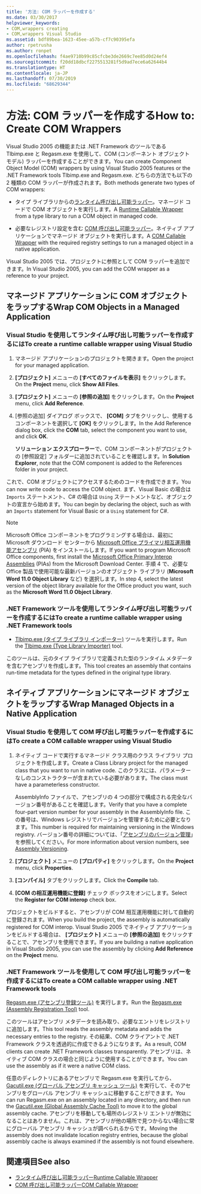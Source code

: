```yaml
---
title: '方法: COM ラッパーを作成する'
ms.date: 03/30/2017
helpviewer_keywords:
- COM,wrappers creating
- COM,wrappers Visual Studio
ms.assetid: bdf89bea-1623-45ee-a57b-cf7c90395efa
author: rpetrusha
ms.author: ronpet
ms.openlocfilehash: f4ae9710b99c85cfcbe3de2669c7ee85d0d24ef4
ms.sourcegitcommit: f20dd18dbcf2275513281f5d9ad7ece6a62644b4
ms.translationtype: HT
ms.contentlocale: ja-JP
ms.lasthandoff: 07/30/2019
ms.locfileid: "68629344"
---
```

# <a name="how-to-create-com-wrappers"></a><span data-ttu-id="4bc1c-102">方法: COM ラッパーを作成する</span><span class="sxs-lookup"><span data-stu-id="4bc1c-102">How to: Create COM Wrappers</span></span>

<span data-ttu-id="4bc1c-103">Visual Studio 2005 の機能または .NET Framework のツールである Tlbimp.exe と Regasm.exe を使用して、COM (コンポーネント オブジェクト モデル) ラッパーを作成することができます。</span><span class="sxs-lookup"><span data-stu-id="4bc1c-103">You can create Component Object Model (COM) wrappers by using Visual Studio 2005 features or the .NET Framework tools Tlbimp.exe and Regasm.exe.</span></span> <span data-ttu-id="4bc1c-104">どちらの方法でも以下の 2 種類の COM ラッパーが作成されます。</span><span class="sxs-lookup"><span data-stu-id="4bc1c-104">Both methods generate two types of COM wrappers:</span></span>

- <span data-ttu-id="4bc1c-105">タイプ ライブラリからの[ランタイム呼び出し可能ラッパー](../../../docs/standard/native-interop/runtime-callable-wrapper.md)。マネージド コードで COM オブジェクトを実行します。</span><span class="sxs-lookup"><span data-stu-id="4bc1c-105">A [Runtime Callable Wrapper](../../../docs/standard/native-interop/runtime-callable-wrapper.md) from a type library to run a COM object in managed code.</span></span>

- <span data-ttu-id="4bc1c-106">必要なレジストリ設定を含む [COM 呼び出し可能ラッパー](../../../docs/standard/native-interop/com-callable-wrapper.md)。ネイティブ アプリケーションでマネージド オブジェクトを実行します。</span><span class="sxs-lookup"><span data-stu-id="4bc1c-106">A [COM Callable Wrapper](../../../docs/standard/native-interop/com-callable-wrapper.md) with the required registry settings to run a managed object in a native application.</span></span>

<span data-ttu-id="4bc1c-107">Visual Studio 2005 では、プロジェクトに参照として COM ラッパーを追加できます。</span><span class="sxs-lookup"><span data-stu-id="4bc1c-107">In Visual Studio 2005, you can add the COM wrapper as a reference to your project.</span></span>

## <a name="wrap-com-objects-in-a-managed-application"></a><span data-ttu-id="4bc1c-108">マネージド アプリケーションに COM オブジェクトをラップする</span><span class="sxs-lookup"><span data-stu-id="4bc1c-108">Wrap COM Objects in a Managed Application</span></span>

### <a name="to-create-a-runtime-callable-wrapper-using-visual-studio"></a><span data-ttu-id="4bc1c-109">Visual Studio を使用してランタイム呼び出し可能ラッパーを作成するには</span><span class="sxs-lookup"><span data-stu-id="4bc1c-109">To create a runtime callable wrapper using Visual Studio</span></span>

1. <span data-ttu-id="4bc1c-110">マネージド アプリケーションのプロジェクトを開きます。</span><span class="sxs-lookup"><span data-stu-id="4bc1c-110">Open the project for your managed application.</span></span>

2. <span data-ttu-id="4bc1c-111">**[プロジェクト]** メニューの **[すべてのファイルを表示]** をクリックします。</span><span class="sxs-lookup"><span data-stu-id="4bc1c-111">On the **Project** menu, click **Show All Files**.</span></span>

3. <span data-ttu-id="4bc1c-112">**[プロジェクト]** メニューの **[参照の追加]** をクリックします。</span><span class="sxs-lookup"><span data-stu-id="4bc1c-112">On the **Project** menu, click **Add Reference**.</span></span>

4. <span data-ttu-id="4bc1c-113">[参照の追加] ダイアログ ボックスで、 **[COM]** タブをクリックし、使用するコンポーネントを選択して **[OK]** をクリックします。</span><span class="sxs-lookup"><span data-stu-id="4bc1c-113">In the Add Reference dialog box, click the **COM** tab, select the component you want to use, and click **OK**.</span></span>

     <span data-ttu-id="4bc1c-114">**ソリューション エクスプローラー**で、COM コンポーネントがプロジェクトの [参照設定] フォルダーに追加されていることを確認します。</span><span class="sxs-lookup"><span data-stu-id="4bc1c-114">In **Solution Explorer**, note that the COM component is added to the References folder in your project.</span></span>

<span data-ttu-id="4bc1c-115">これで、COM オブジェクトにアクセスするためのコードを作成できます。</span><span class="sxs-lookup"><span data-stu-id="4bc1c-115">You can now write code to access the COM object.</span></span> <span data-ttu-id="4bc1c-116">まず、Visual Basic の場合は `Imports` ステートメント、C# の場合は `Using` ステートメントなど、オブジェクトの宣言から始めます。</span><span class="sxs-lookup"><span data-stu-id="4bc1c-116">You can begin by declaring the object, such as with an `Imports` statement for Visual Basic or a `Using` statement for C#.</span></span>

> [!NOTE]
> <span data-ttu-id="4bc1c-117">Microsoft Office コンポーネントをプログラミングする場合は、最初に Microsoft ダウンロード センターから [Microsoft Office プライマリ相互運用機能アセンブリ](https://go.microsoft.com/fwlink/?LinkId=50479) (PIA) をインストールします。</span><span class="sxs-lookup"><span data-stu-id="4bc1c-117">If you want to program Microsoft Office components, first install the [Microsoft Office Primary Interop Assemblies](https://go.microsoft.com/fwlink/?LinkId=50479) (PIAs) from the Microsoft Download Center.</span></span> <span data-ttu-id="4bc1c-118">手順 4 で、必要な Office 製品で使用可能な最新バージョンのオブジェクト ライブラリ (**Microsoft Word 11.0 Object Library** など) を選択します。</span><span class="sxs-lookup"><span data-stu-id="4bc1c-118">In step 4, select the latest version of the object library available for the Office product you want, such as the **Microsoft Word 11.0 Object Library**.</span></span>  
  
### <a name="to-create-a-runtime-callable-wrapper-using-net-framework-tools"></a><span data-ttu-id="4bc1c-119">.NET Framework ツールを使用してランタイム呼び出し可能ラッパーを作成するには</span><span class="sxs-lookup"><span data-stu-id="4bc1c-119">To create a runtime callable wrapper using .NET Framework tools</span></span>  
  
- <span data-ttu-id="4bc1c-120">[Tlbimp.exe (タイプ ライブラリ インポーター)](../../../docs/framework/tools/tlbimp-exe-type-library-importer.md) ツールを実行します。</span><span class="sxs-lookup"><span data-stu-id="4bc1c-120">Run the [Tlbimp.exe (Type Library Importer)](../../../docs/framework/tools/tlbimp-exe-type-library-importer.md) tool.</span></span>  
  
 <span data-ttu-id="4bc1c-121">このツールは、元のタイプ ライブラリで定義された型のランタイム メタデータを含むアセンブリを作成します。</span><span class="sxs-lookup"><span data-stu-id="4bc1c-121">This tool creates an assembly that contains run-time metadata for the types defined in the original type library.</span></span>  
  
## <a name="wrap-managed-objects-in-a-native-application"></a><span data-ttu-id="4bc1c-122">ネイティブ アプリケーションにマネージド オブジェクトをラップする</span><span class="sxs-lookup"><span data-stu-id="4bc1c-122">Wrap Managed Objects in a Native Application</span></span>  
  
### <a name="to-create-a-com-callable-wrapper-using-visual-studio"></a><span data-ttu-id="4bc1c-123">Visual Studio を使用して COM 呼び出し可能ラッパーを作成するには</span><span class="sxs-lookup"><span data-stu-id="4bc1c-123">To create a COM callable wrapper using Visual Studio</span></span>  
  
1. <span data-ttu-id="4bc1c-124">ネイティブ コードで実行するマネージド クラス用のクラス ライブラリ プロジェクトを作成します。</span><span class="sxs-lookup"><span data-stu-id="4bc1c-124">Create a Class Library project for the managed class that you want to run in native code.</span></span> <span data-ttu-id="4bc1c-125">このクラスには、パラメーターなしのコンストラクターが含まれている必要があります。</span><span class="sxs-lookup"><span data-stu-id="4bc1c-125">The class must have a parameterless constructor.</span></span>  
  
     <span data-ttu-id="4bc1c-126">AssemblyInfo ファイルで、アセンブリの 4 つの部分で構成される完全なバージョン番号があることを確認します。</span><span class="sxs-lookup"><span data-stu-id="4bc1c-126">Verify that you have a complete four-part version number for your assembly in the AssemblyInfo file.</span></span> <span data-ttu-id="4bc1c-127">この番号は、Windows レジストリでバージョンを管理するために必要となります。</span><span class="sxs-lookup"><span data-stu-id="4bc1c-127">This number is required for maintaining versioning in the Windows registry.</span></span> <span data-ttu-id="4bc1c-128">バージョン番号の詳細については、「[アセンブリのバージョン管理](../../../docs/framework/app-domains/assembly-versioning.md)」を参照してください。</span><span class="sxs-lookup"><span data-stu-id="4bc1c-128">For more information about version numbers, see [Assembly Versioning](../../../docs/framework/app-domains/assembly-versioning.md).</span></span>  
  
2. <span data-ttu-id="4bc1c-129">**[プロジェクト]** メニューの **[プロパティ]** をクリックします。</span><span class="sxs-lookup"><span data-stu-id="4bc1c-129">On the **Project** menu, click **Properties**.</span></span>  
  
3. <span data-ttu-id="4bc1c-130">**[コンパイル]** タブをクリックします。</span><span class="sxs-lookup"><span data-stu-id="4bc1c-130">Click the **Compile** tab.</span></span>  
  
4. <span data-ttu-id="4bc1c-131">**[COM の相互運用機能に登録]** チェック ボックスをオンにします。</span><span class="sxs-lookup"><span data-stu-id="4bc1c-131">Select the **Register for COM interop** check box.</span></span>  
  
 <span data-ttu-id="4bc1c-132">プロジェクトをビルドすると、アセンブリが COM 相互運用機能に対して自動的に登録されます。</span><span class="sxs-lookup"><span data-stu-id="4bc1c-132">When you build the project, the assembly is automatically registered for COM interop.</span></span> <span data-ttu-id="4bc1c-133">Visual Studio 2005 でネイティブ アプリケーションをビルドする場合は、 **[プロジェクト]** メニューの **[参照の追加]** をクリックすることで、アセンブリを使用できます。</span><span class="sxs-lookup"><span data-stu-id="4bc1c-133">If you are building a native application in Visual Studio 2005, you can use the assembly by clicking **Add Reference** on the **Project** menu.</span></span>  
  
### <a name="to-create-a-com-callable-wrapper-using-net-framework-tools"></a><span data-ttu-id="4bc1c-134">.NET Framework ツールを使用して COM 呼び出し可能ラッパーを作成するには</span><span class="sxs-lookup"><span data-stu-id="4bc1c-134">To create a COM callable wrapper using .NET Framework tools</span></span>  
  
<span data-ttu-id="4bc1c-135">[Regasm.exe (アセンブリ登録ツール)](../../../docs/framework/tools/regasm-exe-assembly-registration-tool.md) を実行します。</span><span class="sxs-lookup"><span data-stu-id="4bc1c-135">Run the [Regasm.exe (Assembly Registration Tool)](../../../docs/framework/tools/regasm-exe-assembly-registration-tool.md) tool.</span></span>  
  
<span data-ttu-id="4bc1c-136">このツールはアセンブリ メタデータを読み取り、必要なエントリをレジストリに追加します。</span><span class="sxs-lookup"><span data-stu-id="4bc1c-136">This tool reads the assembly metadata and adds the necessary entries to the registry.</span></span> <span data-ttu-id="4bc1c-137">その結果、COM クライアントで .NET Framework クラスを透過的に作成できるようになります。</span><span class="sxs-lookup"><span data-stu-id="4bc1c-137">As a result, COM clients can create .NET Framework classes transparently.</span></span> <span data-ttu-id="4bc1c-138">アセンブリは、ネイティブ COM クラスの場合と同じように使用することができます。</span><span class="sxs-lookup"><span data-stu-id="4bc1c-138">You can use the assembly as if it were a native COM class.</span></span>  
  
<span data-ttu-id="4bc1c-139">任意のディレクトリにあるアセンブリで Regasm.exe を実行してから、[Gacutil.exe (グローバル アセンブリ キャッシュ ツール)](../../../docs/framework/tools/gacutil-exe-gac-tool.md) を実行して、そのアセンブリをグローバル アセンブリ キャッシュに移動することができます。</span><span class="sxs-lookup"><span data-stu-id="4bc1c-139">You can run Regasm.exe on an assembly located in any directory, and then run the [Gacutil.exe (Global Assembly Cache Tool)](../../../docs/framework/tools/gacutil-exe-gac-tool.md) to move it to the global assembly cache.</span></span> <span data-ttu-id="4bc1c-140">アセンブリを移動しても場所のレジストリ エントリが無効になることはありません。これは、アセンブリが他の場所で見つからない場合に常にグローバル アセンブリ キャッシュが調べられるからです。</span><span class="sxs-lookup"><span data-stu-id="4bc1c-140">Moving the assembly does not invalidate location registry entries, because the global assembly cache is always examined if the assembly is not found elsewhere.</span></span>  
  
## <a name="see-also"></a><span data-ttu-id="4bc1c-141">関連項目</span><span class="sxs-lookup"><span data-stu-id="4bc1c-141">See also</span></span>

- [<span data-ttu-id="4bc1c-142">ランタイム呼び出し可能ラッパー</span><span class="sxs-lookup"><span data-stu-id="4bc1c-142">Runtime Callable Wrapper</span></span>](../../../docs/standard/native-interop/runtime-callable-wrapper.md)
- [<span data-ttu-id="4bc1c-143">COM 呼び出し可能ラッパー</span><span class="sxs-lookup"><span data-stu-id="4bc1c-143">COM Callable Wrapper</span></span>](../../../docs/standard/native-interop/com-callable-wrapper.md)
